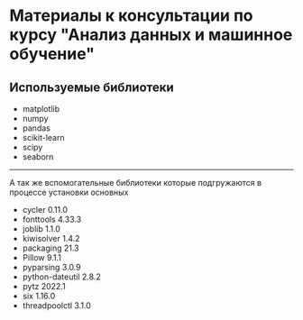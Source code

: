 # Материалы к консультации по курсу "Анализ данных и машинное обучение"

## Используемые библиотеки
* matplotlib 
* numpy
* pandas
* scikit-learn
* scipy
* seaborn

---
А так же вспомогательные библиотеки которые подгружаются в процессе установки основных
* cycler          0.11.0 
* fonttools       4.33.3 
* joblib          1.1.0  
* kiwisolver      1.4.2  
* packaging       21.3
* Pillow          9.1.1
* pyparsing       3.0.9
* python-dateutil 2.8.2
* pytz            2022.1
* six             1.16.0
* threadpoolctl   3.1.0
